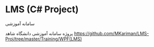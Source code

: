 # LMS (C# Project)
سامانه آموزشی

پروژه سامانه آموزشی دانشگاه شاهد
https://github.com/MKariman/LMS-Proj/tree/master/Training/WPF(LMS)

